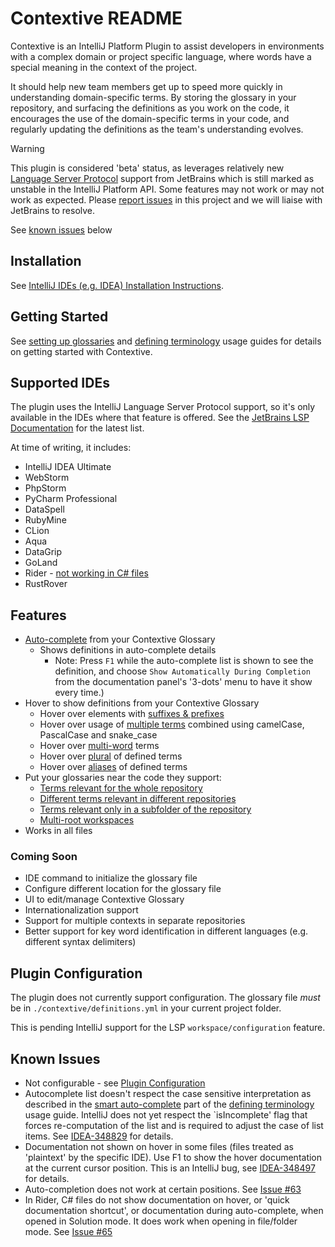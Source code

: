 # Contextive README

Contextive is an IntelliJ Platform Plugin to assist developers in environments with a complex domain or project specific language, where words have a special meaning in the context of the project.

It should help new team members get up to speed more quickly in understanding domain-specific terms. By storing the glossary in your repository, and surfacing the definitions as you work on the code, it encourages the use of the domain-specific terms in your code, and regularly updating the definitions as the team's understanding evolves.

> [!WARNING]  
> This plugin is considered 'beta' status, as leverages relatively new [Language Server Protocol](https://plugins.jetbrains.com/docs/intellij/language-server-protocol.html) support from JetBrains which is still marked as unstable in the IntelliJ Platform API. Some features may not work or may not work as expected. Please [report issues](https://github.com/dev-cycles/contextive/issues/new?assignees=&labels=&projects=&template=bug_report.md&title=) in this project and we will liaise with JetBrains to resolve.
>
> See [known issues](#known-issues) below

## Installation

See [IntelliJ IDEs (e.g. IDEA) Installation Instructions](https://docs.contextive.tech/community/v/1.12.1/guides/installation/#intellij-plugin-platform).

## Getting Started

See [setting up glossaries](https://docs.contextive.tech/community/v/1.14.1/guides/setting-up-glossaries/) and [defining terminology](https://docs.contextive.tech/community/v/1.14.1/guides/defining-terminology/) usage guides for details on getting started with Contextive.

## Supported IDEs

The plugin uses the IntelliJ Language Server Protocol support, so it's only available in the IDEs where that feature is offered.  See the [JetBrains LSP Documentation](https://plugins.jetbrains.com/docs/intellij/language-server-protocol.html#supported-ides) for the latest list.

At time of writing, it includes:

* IntelliJ IDEA Ultimate
* WebStorm
* PhpStorm
* PyCharm Professional
* DataSpell
* RubyMine
* CLion
* Aqua
* DataGrip
* GoLand
* Rider - [not working in C# files](https://github.com/dev-cycles/contextive/issues/65)
* RustRover

## Features

* [Auto-complete](https://docs.contextive.tech/community/v/1.12.1/guides/defining-terminology/#smart-auto-complete) from your Contextive Glossary
  * Shows definitions in auto-complete details
    * Note: Press `F1` while the auto-complete list is shown to see the definition, and choose `Show Automatically During Completion` from the documentation panel's '3-dots' menu to have it show every time.)
* Hover to show definitions from your Contextive Glossary
  * Hover over elements with [suffixes & prefixes](https://docs.contextive.tech/community/v/1.12.1/guides/defining-terminology/#suffixes-and-prefixes)
  * Hover over usage of [multiple terms](https://docs.contextive.tech/community/v/1.12.1/guides/defining-terminology/#combining-two-or-more-terms) combined using camelCase, PascalCase and snake_case
  * Hover over [multi-word](https://docs.contextive.tech/community/v/1.12.1/guides/defining-terminology/#complex-multi-word-terms) terms
  * Hover over [plural](https://docs.contextive.tech/community/v/1.12.1/guides/defining-terminology/#plurals) of defined terms
  * Hover over [aliases](https://docs.contextive.tech/community/v/1.12.1/guides/defining-terminology/#aliases) of defined terms
* Put your glossaries near the code they support:
  * [Terms relevant for the whole repository](https://docs.contextive.tech/community/v/1.14.1/guides/setting-up-glossaries/#terms-relevant-for-the-whole-repository)
  * [Different terms relevant in different repositories](https://docs.contextive.tech/community/v/1.14.1/guides/setting-up-glossaries/#different-terms-relevant-in-different-repositories)
  * [Terms relevant only in a subfolder of the repository](https://docs.contextive.tech/community/v/1.14.1/guides/setting-up-glossaries/#terms-relevant-only-in-a-subfolder-of-the-repository)
  * [Multi-root workspaces](https://docs.contextive.tech/community/v/1.14.1/guides/setting-up-glossaries/#multi-root-workspaces)
* Works in all files

### Coming Soon

* IDE command to initialize the glossary file
* Configure different location for the glossary file
* UI to edit/manage Contextive Glossary
* Internationalization support
* Support for multiple contexts in separate repositories
* Better support for key word identification in different languages (e.g. different syntax delimiters)

## Plugin Configuration

The plugin does not currently support configuration.  The glossary file _must_ be in `./contextive/definitions.yml` in your current project folder.

This is pending IntelliJ support for the LSP `workspace/configuration` feature.

## Known Issues

* Not configurable - see [Plugin Configuration](#plugin-configuration)
* Autocomplete list doesn't respect the case sensitive interpretation as described in the [smart auto-complete](https://docs.contextive.tech/community/v/1.12.1/guides/defining-terminology/#smart-auto-complete) part of the [defining terminology](https://docs.contextive.tech/community/v/1.12.1/guides/defining-terminology/) usage guide. IntelliJ does not yet respect the `isIncomplete' flag that forces re-computation of the list and is required to adjust the case of list items.  See [IDEA-348829](https://youtrack.jetbrains.com/issue/IDEA-348829) for details. 
* Documentation not shown on hover in some files (files treated as 'plaintext' by the specific IDE). Use F1 to show the hover documentation at the current cursor position.  This is an IntelliJ bug, see [IDEA-348497](https://youtrack.jetbrains.com/issue/IDEA-348497/Doc-popup-doesnt-appear-on-hover-in-LSP-API-based-plugins) for details.
* Auto-completion does not work at certain positions. See [Issue #63](https://github.com/dev-cycles/contextive/issues/63)
* In Rider, C# files do not show documentation on hover, or 'quick documentation shortcut', or documentation during auto-complete, when opened in Solution mode.  It does work when opening in file/folder mode. See [Issue #65](https://github.com/dev-cycles/contextive/issues/65)